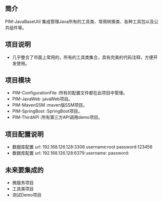 ## 简介
PIM-JavaBaseUtil  集成管理Java所有的工具类、常用转换类、各种工具包以及公共组件等。

## 项目说明
 
- 几乎整合了市面上常用的，所有的工具类集合，具有完美的代码注释，方便开发使用。

## 项目模块
- PIM-ConfigurationFile :所有的配置文件都在此项目中管理。
- PIM-JavaWeb :javaWeb项目。
- PIM-MavenSSM :maven版SSM项目。
- PIM-SpringBoot :SpringBoot项目。
- PIM-ThirdAPI :所有第三方API调用demo项目。

## 项目配置说明
- 数据库配置
    url: 192.168.126.128:3306
    username:root
    password:123456
- 数据库配置
   url: 192.168.126.128:6379
   username:
   password:
    
## 未来要集成的
- 微服务项目    
- 工具类项目    
- 测试Demo项目    
